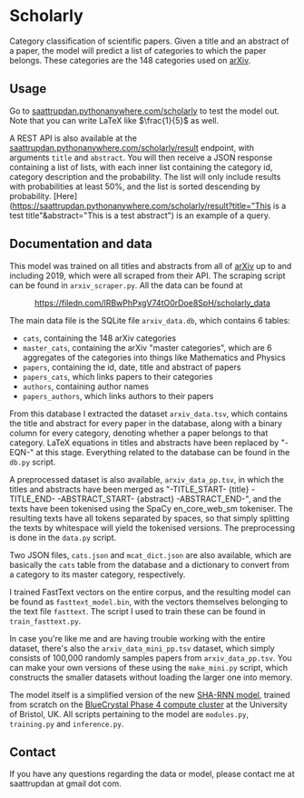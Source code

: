 # Scholarly
Category classification of scientific papers. Given a title and an abstract of a paper, the model will predict a list of categories to which the paper belongs. These categories are the 148 categories used on [arXiv](https://arxiv.org).

## Usage
Go to [saattrupdan.pythonanywhere.com/scholarly](saattrupdan.pythonanywhere.com/scholarly) to test the model out. Note that you can write LaTeX like $\frac{1}{5}$ as well.

A REST API is also available at the [saattrupdan.pythonanywhere.com/scholarly/result](https://saattrupdan.pythonanywhere.com/scholarly/result) endpoint, with arguments `title` and `abstract`. You will then receive a JSON response containing a list of lists, with each inner list containing the category id, category description and the probability. The list will only include results with probabilities at least 50%, and the list is sorted descending by probability. [Here](https://saattrupdan.pythonanywhere.com/scholarly/result?title="This is a test title"&abstract="This is a test abstract") is an example of a query.

## Documentation and data
This model was trained on all titles and abstracts from all of [arXiv](https://arxiv.org) up to and including 2019, which were all scraped from their API. The scraping script can be found in `arxiv_scraper.py`. All the data can be found at

<center>
  <a href="https://filedn.com/lRBwPhPxgV74tO0rDoe8SpH/scholarly_data">
    https://filedn.com/lRBwPhPxgV74tO0rDoe8SpH/scholarly_data
  </a>
</center>


The main data file is the SQLite file `arxiv_data.db`, which contains 6 tables:
  - `cats`, containing the 148 arXiv categories
  - `master_cats`, containing the arXiv "master categories", which are 6 aggregates of the categories into things like Mathematics and Physics
  - `papers`, containing the id, date, title and abstract of papers
  - `papers_cats`, which links papers to their categories
  - `authors`, containing author names
  - `papers_authors`, which links authors to their papers

From this database I extracted the dataset `arxiv_data.tsv`, which contains the title and abstract for every paper in the database, along with a binary column for every category, denoting whether a paper belongs to that category. LaTeX equations in titles and abstracts have been replaced by "-EQN-" at this stage. Everything related to the database can be found in the `db.py` script.

A preprocessed dataset is also available, `arxiv_data_pp.tsv`, in which the titles and abstracts have been merged as "-TITLE_START- {title} -TITLE_END- -ABSTRACT_START- {abstract} -ABSTRACT_END-", and the texts have been tokenised using the SpaCy en_core_web_sm tokeniser. The resulting texts have all tokens separated by spaces, so that simply splitting the texts by whitespace will yield the tokenised versions. The preprocessing is done in the `data.py` script.

Two JSON files, `cats.json` and `mcat_dict.json` are also available, which are basically the `cats` table from the database and a dictionary to convert from a category to its master category, respectively.

I trained FastText vectors on the entire corpus, and the resulting model can be found as `fasttext_model.bin`, with the vectors themselves belonging to the text file `fasttext`. The script I used to train these can be found in `train_fasttext.py`.

In case you're like me and are having trouble working with the entire dataset, there's also the `arxiv_data_mini_pp.tsv` dataset, which simply consists of 100,000 randomly samples papers from `arxiv_data_pp.tsv`. You can make your own versions of these using the `make_mini.py` script, which constructs the smaller datasets without loading the larger one into memory.

The model itself is a simplified version of the new [SHA-RNN model](https://arxiv.org/abs/1911.11423), trained from scratch on the [BlueCrystal Phase 4 compute cluster](https://www.acrc.bris.ac.uk/acrc/phase4.htm) at the University of Bristol, UK. All scripts pertaining to the model are `modules.py`, `training.py` and `inference.py`.

## Contact
If you have any questions regarding the data or model, please contact me at saattrupdan at gmail dot com.
